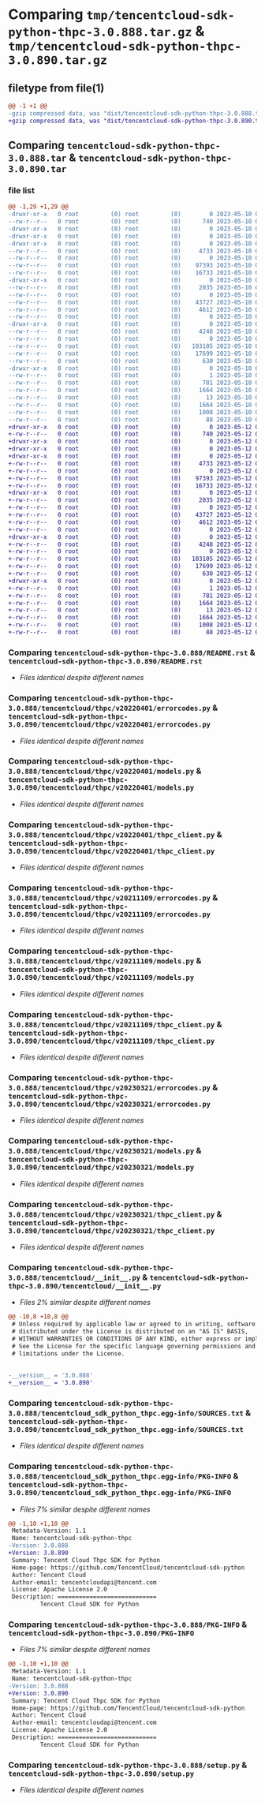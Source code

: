 # Comparing `tmp/tencentcloud-sdk-python-thpc-3.0.888.tar.gz` & `tmp/tencentcloud-sdk-python-thpc-3.0.890.tar.gz`

## filetype from file(1)

```diff
@@ -1 +1 @@
-gzip compressed data, was "dist/tencentcloud-sdk-python-thpc-3.0.888.tar", last modified: Wed May 10 02:53:35 2023, max compression
+gzip compressed data, was "dist/tencentcloud-sdk-python-thpc-3.0.890.tar", last modified: Fri May 12 04:09:23 2023, max compression
```

## Comparing `tencentcloud-sdk-python-thpc-3.0.888.tar` & `tencentcloud-sdk-python-thpc-3.0.890.tar`

### file list

```diff
@@ -1,29 +1,29 @@
-drwxr-xr-x   0 root         (0) root         (0)        0 2023-05-10 02:53:35.000000 tencentcloud-sdk-python-thpc-3.0.888/
--rw-r--r--   0 root         (0) root         (0)      740 2023-05-10 02:53:35.000000 tencentcloud-sdk-python-thpc-3.0.888/README.rst
-drwxr-xr-x   0 root         (0) root         (0)        0 2023-05-10 02:53:35.000000 tencentcloud-sdk-python-thpc-3.0.888/tencentcloud/
-drwxr-xr-x   0 root         (0) root         (0)        0 2023-05-10 02:53:35.000000 tencentcloud-sdk-python-thpc-3.0.888/tencentcloud/thpc/
-drwxr-xr-x   0 root         (0) root         (0)        0 2023-05-10 02:53:35.000000 tencentcloud-sdk-python-thpc-3.0.888/tencentcloud/thpc/v20220401/
--rw-r--r--   0 root         (0) root         (0)     4733 2023-05-10 02:53:35.000000 tencentcloud-sdk-python-thpc-3.0.888/tencentcloud/thpc/v20220401/errorcodes.py
--rw-r--r--   0 root         (0) root         (0)        0 2023-05-10 02:53:35.000000 tencentcloud-sdk-python-thpc-3.0.888/tencentcloud/thpc/v20220401/__init__.py
--rw-r--r--   0 root         (0) root         (0)    97393 2023-05-10 02:53:35.000000 tencentcloud-sdk-python-thpc-3.0.888/tencentcloud/thpc/v20220401/models.py
--rw-r--r--   0 root         (0) root         (0)    16733 2023-05-10 02:53:35.000000 tencentcloud-sdk-python-thpc-3.0.888/tencentcloud/thpc/v20220401/thpc_client.py
-drwxr-xr-x   0 root         (0) root         (0)        0 2023-05-10 02:53:35.000000 tencentcloud-sdk-python-thpc-3.0.888/tencentcloud/thpc/v20211109/
--rw-r--r--   0 root         (0) root         (0)     2035 2023-05-10 02:53:35.000000 tencentcloud-sdk-python-thpc-3.0.888/tencentcloud/thpc/v20211109/errorcodes.py
--rw-r--r--   0 root         (0) root         (0)        0 2023-05-10 02:53:35.000000 tencentcloud-sdk-python-thpc-3.0.888/tencentcloud/thpc/v20211109/__init__.py
--rw-r--r--   0 root         (0) root         (0)    43727 2023-05-10 02:53:35.000000 tencentcloud-sdk-python-thpc-3.0.888/tencentcloud/thpc/v20211109/models.py
--rw-r--r--   0 root         (0) root         (0)     4612 2023-05-10 02:53:35.000000 tencentcloud-sdk-python-thpc-3.0.888/tencentcloud/thpc/v20211109/thpc_client.py
--rw-r--r--   0 root         (0) root         (0)        0 2023-05-10 02:53:35.000000 tencentcloud-sdk-python-thpc-3.0.888/tencentcloud/thpc/__init__.py
-drwxr-xr-x   0 root         (0) root         (0)        0 2023-05-10 02:53:35.000000 tencentcloud-sdk-python-thpc-3.0.888/tencentcloud/thpc/v20230321/
--rw-r--r--   0 root         (0) root         (0)     4248 2023-05-10 02:53:35.000000 tencentcloud-sdk-python-thpc-3.0.888/tencentcloud/thpc/v20230321/errorcodes.py
--rw-r--r--   0 root         (0) root         (0)        0 2023-05-10 02:53:35.000000 tencentcloud-sdk-python-thpc-3.0.888/tencentcloud/thpc/v20230321/__init__.py
--rw-r--r--   0 root         (0) root         (0)   103105 2023-05-10 02:53:35.000000 tencentcloud-sdk-python-thpc-3.0.888/tencentcloud/thpc/v20230321/models.py
--rw-r--r--   0 root         (0) root         (0)    17699 2023-05-10 02:53:35.000000 tencentcloud-sdk-python-thpc-3.0.888/tencentcloud/thpc/v20230321/thpc_client.py
--rw-r--r--   0 root         (0) root         (0)      630 2023-05-10 02:53:35.000000 tencentcloud-sdk-python-thpc-3.0.888/tencentcloud/__init__.py
-drwxr-xr-x   0 root         (0) root         (0)        0 2023-05-10 02:53:35.000000 tencentcloud-sdk-python-thpc-3.0.888/tencentcloud_sdk_python_thpc.egg-info/
--rw-r--r--   0 root         (0) root         (0)        1 2023-05-10 02:53:35.000000 tencentcloud-sdk-python-thpc-3.0.888/tencentcloud_sdk_python_thpc.egg-info/dependency_links.txt
--rw-r--r--   0 root         (0) root         (0)      781 2023-05-10 02:53:35.000000 tencentcloud-sdk-python-thpc-3.0.888/tencentcloud_sdk_python_thpc.egg-info/SOURCES.txt
--rw-r--r--   0 root         (0) root         (0)     1664 2023-05-10 02:53:35.000000 tencentcloud-sdk-python-thpc-3.0.888/tencentcloud_sdk_python_thpc.egg-info/PKG-INFO
--rw-r--r--   0 root         (0) root         (0)       13 2023-05-10 02:53:35.000000 tencentcloud-sdk-python-thpc-3.0.888/tencentcloud_sdk_python_thpc.egg-info/top_level.txt
--rw-r--r--   0 root         (0) root         (0)     1664 2023-05-10 02:53:35.000000 tencentcloud-sdk-python-thpc-3.0.888/PKG-INFO
--rw-r--r--   0 root         (0) root         (0)     1008 2023-05-10 02:53:35.000000 tencentcloud-sdk-python-thpc-3.0.888/setup.py
--rw-r--r--   0 root         (0) root         (0)       88 2023-05-10 02:53:35.000000 tencentcloud-sdk-python-thpc-3.0.888/setup.cfg
+drwxr-xr-x   0 root         (0) root         (0)        0 2023-05-12 04:09:23.000000 tencentcloud-sdk-python-thpc-3.0.890/
+-rw-r--r--   0 root         (0) root         (0)      740 2023-05-12 04:09:22.000000 tencentcloud-sdk-python-thpc-3.0.890/README.rst
+drwxr-xr-x   0 root         (0) root         (0)        0 2023-05-12 04:09:23.000000 tencentcloud-sdk-python-thpc-3.0.890/tencentcloud/
+drwxr-xr-x   0 root         (0) root         (0)        0 2023-05-12 04:09:23.000000 tencentcloud-sdk-python-thpc-3.0.890/tencentcloud/thpc/
+drwxr-xr-x   0 root         (0) root         (0)        0 2023-05-12 04:09:23.000000 tencentcloud-sdk-python-thpc-3.0.890/tencentcloud/thpc/v20220401/
+-rw-r--r--   0 root         (0) root         (0)     4733 2023-05-12 04:09:22.000000 tencentcloud-sdk-python-thpc-3.0.890/tencentcloud/thpc/v20220401/errorcodes.py
+-rw-r--r--   0 root         (0) root         (0)        0 2023-05-12 04:09:22.000000 tencentcloud-sdk-python-thpc-3.0.890/tencentcloud/thpc/v20220401/__init__.py
+-rw-r--r--   0 root         (0) root         (0)    97393 2023-05-12 04:09:22.000000 tencentcloud-sdk-python-thpc-3.0.890/tencentcloud/thpc/v20220401/models.py
+-rw-r--r--   0 root         (0) root         (0)    16733 2023-05-12 04:09:22.000000 tencentcloud-sdk-python-thpc-3.0.890/tencentcloud/thpc/v20220401/thpc_client.py
+drwxr-xr-x   0 root         (0) root         (0)        0 2023-05-12 04:09:23.000000 tencentcloud-sdk-python-thpc-3.0.890/tencentcloud/thpc/v20211109/
+-rw-r--r--   0 root         (0) root         (0)     2035 2023-05-12 04:09:22.000000 tencentcloud-sdk-python-thpc-3.0.890/tencentcloud/thpc/v20211109/errorcodes.py
+-rw-r--r--   0 root         (0) root         (0)        0 2023-05-12 04:09:22.000000 tencentcloud-sdk-python-thpc-3.0.890/tencentcloud/thpc/v20211109/__init__.py
+-rw-r--r--   0 root         (0) root         (0)    43727 2023-05-12 04:09:22.000000 tencentcloud-sdk-python-thpc-3.0.890/tencentcloud/thpc/v20211109/models.py
+-rw-r--r--   0 root         (0) root         (0)     4612 2023-05-12 04:09:22.000000 tencentcloud-sdk-python-thpc-3.0.890/tencentcloud/thpc/v20211109/thpc_client.py
+-rw-r--r--   0 root         (0) root         (0)        0 2023-05-12 04:09:22.000000 tencentcloud-sdk-python-thpc-3.0.890/tencentcloud/thpc/__init__.py
+drwxr-xr-x   0 root         (0) root         (0)        0 2023-05-12 04:09:23.000000 tencentcloud-sdk-python-thpc-3.0.890/tencentcloud/thpc/v20230321/
+-rw-r--r--   0 root         (0) root         (0)     4248 2023-05-12 04:09:22.000000 tencentcloud-sdk-python-thpc-3.0.890/tencentcloud/thpc/v20230321/errorcodes.py
+-rw-r--r--   0 root         (0) root         (0)        0 2023-05-12 04:09:22.000000 tencentcloud-sdk-python-thpc-3.0.890/tencentcloud/thpc/v20230321/__init__.py
+-rw-r--r--   0 root         (0) root         (0)   103105 2023-05-12 04:09:22.000000 tencentcloud-sdk-python-thpc-3.0.890/tencentcloud/thpc/v20230321/models.py
+-rw-r--r--   0 root         (0) root         (0)    17699 2023-05-12 04:09:22.000000 tencentcloud-sdk-python-thpc-3.0.890/tencentcloud/thpc/v20230321/thpc_client.py
+-rw-r--r--   0 root         (0) root         (0)      630 2023-05-12 04:09:22.000000 tencentcloud-sdk-python-thpc-3.0.890/tencentcloud/__init__.py
+drwxr-xr-x   0 root         (0) root         (0)        0 2023-05-12 04:09:23.000000 tencentcloud-sdk-python-thpc-3.0.890/tencentcloud_sdk_python_thpc.egg-info/
+-rw-r--r--   0 root         (0) root         (0)        1 2023-05-12 04:09:22.000000 tencentcloud-sdk-python-thpc-3.0.890/tencentcloud_sdk_python_thpc.egg-info/dependency_links.txt
+-rw-r--r--   0 root         (0) root         (0)      781 2023-05-12 04:09:23.000000 tencentcloud-sdk-python-thpc-3.0.890/tencentcloud_sdk_python_thpc.egg-info/SOURCES.txt
+-rw-r--r--   0 root         (0) root         (0)     1664 2023-05-12 04:09:22.000000 tencentcloud-sdk-python-thpc-3.0.890/tencentcloud_sdk_python_thpc.egg-info/PKG-INFO
+-rw-r--r--   0 root         (0) root         (0)       13 2023-05-12 04:09:22.000000 tencentcloud-sdk-python-thpc-3.0.890/tencentcloud_sdk_python_thpc.egg-info/top_level.txt
+-rw-r--r--   0 root         (0) root         (0)     1664 2023-05-12 04:09:23.000000 tencentcloud-sdk-python-thpc-3.0.890/PKG-INFO
+-rw-r--r--   0 root         (0) root         (0)     1008 2023-05-12 04:09:22.000000 tencentcloud-sdk-python-thpc-3.0.890/setup.py
+-rw-r--r--   0 root         (0) root         (0)       88 2023-05-12 04:09:23.000000 tencentcloud-sdk-python-thpc-3.0.890/setup.cfg
```

### Comparing `tencentcloud-sdk-python-thpc-3.0.888/README.rst` & `tencentcloud-sdk-python-thpc-3.0.890/README.rst`

 * *Files identical despite different names*

### Comparing `tencentcloud-sdk-python-thpc-3.0.888/tencentcloud/thpc/v20220401/errorcodes.py` & `tencentcloud-sdk-python-thpc-3.0.890/tencentcloud/thpc/v20220401/errorcodes.py`

 * *Files identical despite different names*

### Comparing `tencentcloud-sdk-python-thpc-3.0.888/tencentcloud/thpc/v20220401/models.py` & `tencentcloud-sdk-python-thpc-3.0.890/tencentcloud/thpc/v20220401/models.py`

 * *Files identical despite different names*

### Comparing `tencentcloud-sdk-python-thpc-3.0.888/tencentcloud/thpc/v20220401/thpc_client.py` & `tencentcloud-sdk-python-thpc-3.0.890/tencentcloud/thpc/v20220401/thpc_client.py`

 * *Files identical despite different names*

### Comparing `tencentcloud-sdk-python-thpc-3.0.888/tencentcloud/thpc/v20211109/errorcodes.py` & `tencentcloud-sdk-python-thpc-3.0.890/tencentcloud/thpc/v20211109/errorcodes.py`

 * *Files identical despite different names*

### Comparing `tencentcloud-sdk-python-thpc-3.0.888/tencentcloud/thpc/v20211109/models.py` & `tencentcloud-sdk-python-thpc-3.0.890/tencentcloud/thpc/v20211109/models.py`

 * *Files identical despite different names*

### Comparing `tencentcloud-sdk-python-thpc-3.0.888/tencentcloud/thpc/v20211109/thpc_client.py` & `tencentcloud-sdk-python-thpc-3.0.890/tencentcloud/thpc/v20211109/thpc_client.py`

 * *Files identical despite different names*

### Comparing `tencentcloud-sdk-python-thpc-3.0.888/tencentcloud/thpc/v20230321/errorcodes.py` & `tencentcloud-sdk-python-thpc-3.0.890/tencentcloud/thpc/v20230321/errorcodes.py`

 * *Files identical despite different names*

### Comparing `tencentcloud-sdk-python-thpc-3.0.888/tencentcloud/thpc/v20230321/models.py` & `tencentcloud-sdk-python-thpc-3.0.890/tencentcloud/thpc/v20230321/models.py`

 * *Files identical despite different names*

### Comparing `tencentcloud-sdk-python-thpc-3.0.888/tencentcloud/thpc/v20230321/thpc_client.py` & `tencentcloud-sdk-python-thpc-3.0.890/tencentcloud/thpc/v20230321/thpc_client.py`

 * *Files identical despite different names*

### Comparing `tencentcloud-sdk-python-thpc-3.0.888/tencentcloud/__init__.py` & `tencentcloud-sdk-python-thpc-3.0.890/tencentcloud/__init__.py`

 * *Files 2% similar despite different names*

```diff
@@ -10,8 +10,8 @@
 # Unless required by applicable law or agreed to in writing, software
 # distributed under the License is distributed on an "AS IS" BASIS,
 # WITHOUT WARRANTIES OR CONDITIONS OF ANY KIND, either express or implied.
 # See the License for the specific language governing permissions and
 # limitations under the License.
 
 
-__version__ = '3.0.888'
+__version__ = '3.0.890'
```

### Comparing `tencentcloud-sdk-python-thpc-3.0.888/tencentcloud_sdk_python_thpc.egg-info/SOURCES.txt` & `tencentcloud-sdk-python-thpc-3.0.890/tencentcloud_sdk_python_thpc.egg-info/SOURCES.txt`

 * *Files identical despite different names*

### Comparing `tencentcloud-sdk-python-thpc-3.0.888/tencentcloud_sdk_python_thpc.egg-info/PKG-INFO` & `tencentcloud-sdk-python-thpc-3.0.890/tencentcloud_sdk_python_thpc.egg-info/PKG-INFO`

 * *Files 7% similar despite different names*

```diff
@@ -1,10 +1,10 @@
 Metadata-Version: 1.1
 Name: tencentcloud-sdk-python-thpc
-Version: 3.0.888
+Version: 3.0.890
 Summary: Tencent Cloud Thpc SDK for Python
 Home-page: https://github.com/TencentCloud/tencentcloud-sdk-python
 Author: Tencent Cloud
 Author-email: tencentcloudapi@tencent.com
 License: Apache License 2.0
 Description: ============================
         Tencent Cloud SDK for Python
```

### Comparing `tencentcloud-sdk-python-thpc-3.0.888/PKG-INFO` & `tencentcloud-sdk-python-thpc-3.0.890/PKG-INFO`

 * *Files 7% similar despite different names*

```diff
@@ -1,10 +1,10 @@
 Metadata-Version: 1.1
 Name: tencentcloud-sdk-python-thpc
-Version: 3.0.888
+Version: 3.0.890
 Summary: Tencent Cloud Thpc SDK for Python
 Home-page: https://github.com/TencentCloud/tencentcloud-sdk-python
 Author: Tencent Cloud
 Author-email: tencentcloudapi@tencent.com
 License: Apache License 2.0
 Description: ============================
         Tencent Cloud SDK for Python
```

### Comparing `tencentcloud-sdk-python-thpc-3.0.888/setup.py` & `tencentcloud-sdk-python-thpc-3.0.890/setup.py`

 * *Files identical despite different names*

